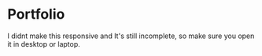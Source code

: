 # Portfolio

I didnt make this responsive and It's still incomplete, so make sure you open it in desktop or laptop. 
